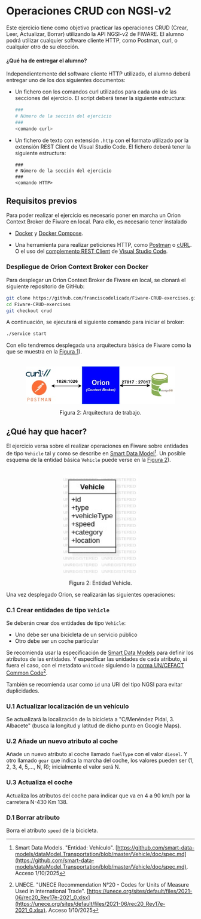 # Operaciones CRUD con NGSI-v2
Este ejercicio tiene como objetivo practicar las operaciones CRUD (Crear, Leer, Actualizar, Borrar) utilizando la API NGSI-v2 de FIWARE. El alumno podrá utilizar cualquier software cliente HTTP, como Postman, curl, o cualquier otro de su elección.

#### ¿Qué ha de entregar el alumno?
Independientemente del software cliente HTTP utilizado, el alumno deberá entregar uno de los dos siguientes documentos:

 - Un fichero con los comandos curl utilizados para cada una de las secciones del ejercicio. El script deberá tener la siguiente estructura:
   ```bash
   ###
   # Número de la sección del ejercicio
   ###
   <comando curl>
   ```
- Un fichero de texto con extensión `.http` con el formato utilizado por la extensión REST Client de Visual Studio Code. El fichero deberá tener la siguiente estructura:
   ```
   ###
   # Número de la sección del ejercicio
   ###
   <comando HTTP>
   ```

## Requisitos previos
Para poder realizar el ejercicio es necesario poner en marcha un Orion Context Broker de Fiware en local. Para ello, es necesario tener instalado

- [Docker](https://docs.docker.com/get-docker/) y [Docker Compose](https://docs.docker.com/compose/install/).

- Una herramienta para realizar peticiones HTTP, como [Postman](https://www.postman.com/) o [cURL](https://curl.se/). O el uso del [complemento REST Client](https://marketplace.visualstudio.com/items?itemName=humao.rest-client) de [Visual Studio Code](https://code.visualstudio.com/).

### Despliegue de Orion Context Broker con Docker
Para desplegar un Orion Context Broker de Fiware en local, se clonará el siguiente repositorio de GitHub:

```bash
git clone https://github.com/franciscodelicado/Fiware-CRUD-exercises.git
cd Fiware-CRUD-exercises
git checkout crud
```
A continuación, se ejecutará el siguiente comando para iniciar el broker:

```bash
./service start
```
Con ello tendremos desplegada una arquitectura básica de Fiware como la que se muestra en la [Figura 1](#fig:architecture)).
<a name="fig:architecture" ><figure>  
  <img src="./fig/Fiware_OnlyOrion.jpg" alt="Arquitectura de trabajo" style="width:400px; margin-left: auto; margin-right: auto; display: block;"/>
  <figcaption align="center" size="tiny">Figura 2: Arquitectura de trabajo.</figcaption>
</figure></a> 

## ¿Qué hay que hacer?
El ejercicio versa sobre el realizar operaciones en Fiware sobre entidades de tipo `Vehicle` tal y como se describe en [Smart Data Model](https://github.com/smart-data-models/dataModel.Transportation/blob/master/Vehicle/doc/spec.md)[^1]. Un posible esquema de la entidad básica `Vehicle` puede verse en la [Figura 2](#fig:vehicle)).
<a name="fig:vehicle" ><figure>  
  <img src="./fig/vehicle.jpg" alt="Entidad Vehicle" style="width:200px; margin-left: auto; margin-right: auto; display: block;"/>
  <figcaption align="center" size="tiny">Figura 2: Entidad Vehicle.</figcaption>
</figure></a>   

Una vez desplegado Orion, se realizarán las siguientes operaciones:
### C.1 Crear entidades de tipo `Vehicle`
Se deberán crear dos entidades de tipo `Vehicle`:
  - Uno debe ser una bicicleta de un servicio público
  - Otro debe ser un coche particular

Se recomienda usar la especificación de [Smart Data Models](https://smart-data-models.github.io/dataModel.Transportation/Vehicle/doc/spec.md) para definir los atributos de las entidades. Y especificar las unidades de cada atributo, si fuera el caso, con el metadato `unitCode` siguiendo la [norma UN/CEFACT Common Code](https://unece.org/sites/default/files/2021-06/rec20_Rev17e-2021_0.xlsx)[^2].

También se recomienda usar como `id` una URI del tipo NGSI para evitar duplicidades.

### U.1 Actualizar localización de un vehículo
Se actualizará la localización de la bicicleta a "C/Menéndez Pidal, 3. Albacete" (busca la longitud y latitud de dicho punto en Google Maps). 

### U.2 Añade un nuevo atributo al coche
Añade un nuevo atributo al coche llamado `fuelType` con el valor `diesel`. Y otro llamado `gear` que indica la marcha del coche, los valores pueden ser (1, 2, 3, 4, 5,..., N, R); inicialmente el   valor será N.

### U.3 Actualiza el coche
Actualiza los atributos del coche para indicar que va en 4 a 90 km/h por la carretera N-430 Km 138.

### D.1 Borrar atributo
Borra el atributo `speed` de la bicicleta.




[^1]: Smart Data Models. "Entidad: Vehículo". [https://github.com/smart-data-models/dataModel.Transportation/blob/master/Vehicle/doc/spec.md](https://github.com/smart-data-models/dataModel.Transportation/blob/master/Vehicle/doc/spec.md). Acceso 1/10/2025
[^2]: UNECE. "UNECE Recommendation N°20 - Codes for Units of Measure Used in International Trade". [https://unece.org/sites/default/files/2021-06/rec20_Rev17e-2021_0.xlsx](https://unece.org/sites/default/files/2021-06/rec20_Rev17e-2021_0.xlsx). Acceso 1/10/2025